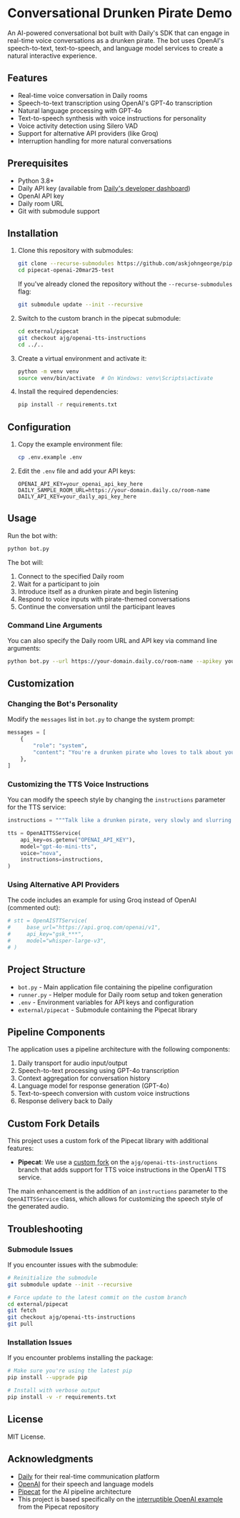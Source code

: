 # Conversational Drunken Pirate Demo

An AI-powered conversational bot built with Daily's SDK that can engage in real-time voice conversations as a drunken pirate. The bot uses OpenAI's speech-to-text, text-to-speech, and language model services to create a natural interactive experience.

## Features

- Real-time voice conversation in Daily rooms
- Speech-to-text transcription using OpenAI's GPT-4o transcription
- Natural language processing with GPT-4o
- Text-to-speech synthesis with voice instructions for personality
- Voice activity detection using Silero VAD
- Support for alternative API providers (like Groq)
- Interruption handling for more natural conversations

## Prerequisites

- Python 3.8+
- Daily API key (available from [Daily's developer dashboard](https://dashboard.daily.co/developers))
- OpenAI API key
- Daily room URL
- Git with submodule support

## Installation

1. Clone this repository with submodules:
   ```bash
   git clone --recurse-submodules https://github.com/askjohngeorge/pipecat-openai-20mar25-test.git
   cd pipecat-openai-20mar25-test
   ```

   If you've already cloned the repository without the `--recurse-submodules` flag:
   ```bash
   git submodule update --init --recursive
   ```

2. Switch to the custom branch in the pipecat submodule:
   ```bash
   cd external/pipecat
   git checkout ajg/openai-tts-instructions
   cd ../..
   ```

3. Create a virtual environment and activate it:
   ```bash
   python -m venv venv
   source venv/bin/activate  # On Windows: venv\Scripts\activate
   ```

4. Install the required dependencies:
   ```bash
   pip install -r requirements.txt
   ```

## Configuration

1. Copy the example environment file:
   ```bash
   cp .env.example .env
   ```

2. Edit the `.env` file and add your API keys:
   ```
   OPENAI_API_KEY=your_openai_api_key_here
   DAILY_SAMPLE_ROOM_URL=https://your-domain.daily.co/room-name
   DAILY_API_KEY=your_daily_api_key_here
   ```

## Usage

Run the bot with:

```bash
python bot.py
```

The bot will:
1. Connect to the specified Daily room
2. Wait for a participant to join
3. Introduce itself as a drunken pirate and begin listening
4. Respond to voice inputs with pirate-themed conversations
5. Continue the conversation until the participant leaves

### Command Line Arguments

You can also specify the Daily room URL and API key via command line arguments:

```bash
python bot.py --url https://your-domain.daily.co/room-name --apikey your_daily_api_key
```

## Customization

### Changing the Bot's Personality

Modify the `messages` list in `bot.py` to change the system prompt:

```python
messages = [
    {
        "role": "system",
        "content": "You're a drunken pirate who loves to talk about your adventures on the high seas. Your output will be converted to audio so don't include special characters in your answers. Respond to what the user said in a creative and helpful way.",
    },
]
```

### Customizing the TTS Voice Instructions

You can modify the speech style by changing the `instructions` parameter for the TTS service:

```python
instructions = """Talk like a drunken pirate, very slowly and slurring your words."""

tts = OpenAITTSService(
    api_key=os.getenv("OPENAI_API_KEY"),
    model="gpt-4o-mini-tts",
    voice="nova",
    instructions=instructions,
)
```

### Using Alternative API Providers

The code includes an example for using Groq instead of OpenAI (commented out):

```python
# stt = OpenAISTTService(
#     base_url="https://api.groq.com/openai/v1",
#     api_key="gsk_***",
#     model="whisper-large-v3",
# )
```

## Project Structure

- `bot.py` - Main application file containing the pipeline configuration
- `runner.py` - Helper module for Daily room setup and token generation
- `.env` - Environment variables for API keys and configuration
- `external/pipecat` - Submodule containing the Pipecat library

## Pipeline Components

The application uses a pipeline architecture with the following components:

1. Daily transport for audio input/output
2. Speech-to-text processing using GPT-4o transcription
3. Context aggregation for conversation history
4. Language model for response generation (GPT-4o)
5. Text-to-speech conversion with custom voice instructions
6. Response delivery back to Daily

## Custom Fork Details

This project uses a custom fork of the Pipecat library with additional features:

- **Pipecat**: We use a [custom fork](https://github.com/askjohngeorge/pipecat.git) on the `ajg/openai-tts-instructions` branch that adds support for TTS voice instructions in the OpenAI TTS service.

The main enhancement is the addition of an `instructions` parameter to the `OpenAITTSService` class, which allows for customizing the speech style of the generated audio.

## Troubleshooting

### Submodule Issues

If you encounter issues with the submodule:

```bash
# Reinitialize the submodule
git submodule update --init --recursive

# Force update to the latest commit on the custom branch
cd external/pipecat
git fetch
git checkout ajg/openai-tts-instructions
git pull
```

### Installation Issues

If you encounter problems installing the package:

```bash
# Make sure you're using the latest pip
pip install --upgrade pip

# Install with verbose output
pip install -v -r requirements.txt
```

## License

MIT License.

## Acknowledgments

- [Daily](https://daily.co) for their real-time communication platform
- [OpenAI](https://openai.com) for their speech and language models
- [Pipecat](https://github.com/pipecat-ai/pipecat) for the AI pipeline architecture
- This project is based specifically on the [interruptible OpenAI example](https://github.com/pipecat-ai/pipecat/blob/main/examples/foundational/07g-interruptible-openai.py) from the Pipecat repository